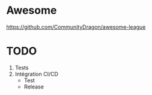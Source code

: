 # Awesome

https://github.com/CommunityDragon/awesome-league


# TODO

1. Tests
2. Intégration CI/CD
    - Test
    - Release